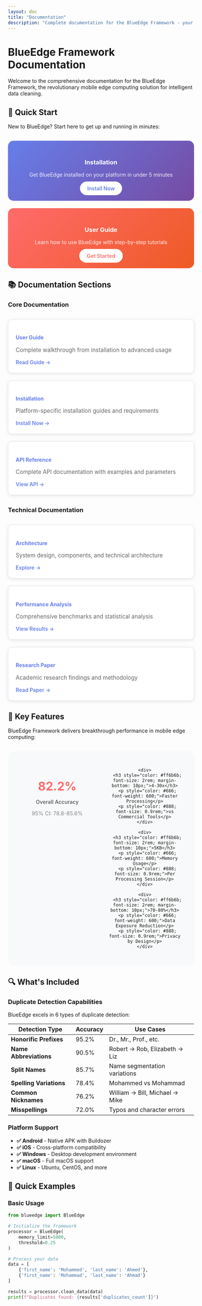 ```yaml
---
layout: doc
title: "Documentation"
description: "Complete documentation for the BlueEdge Framework - your guide to mobile edge data cleaning"
---
```


# BlueEdge Framework Documentation

Welcome to the comprehensive documentation for the BlueEdge Framework, the revolutionary mobile edge computing solution for intelligent data cleaning.

## 🚀 Quick Start

New to BlueEdge? Start here to get up and running in minutes:

<div style="display: grid; grid-template-columns: repeat(auto-fit, minmax(300px, 1fr)); gap: 20px; margin: 30px 0;">
  <div style="background: linear-gradient(135deg, #667eea 0%, #764ba2 100%); color: white; padding: 25px; border-radius: 15px; text-align: center;">
    <h3 style="margin-bottom: 15px; color: white;">
      <i class="fas fa-download"></i> Installation
    </h3>
    <p style="margin-bottom: 20px; color: rgba(255,255,255,0.9);">
      Get BlueEdge installed on your platform in under 5 minutes
    </p>
    <a href="INSTALLATION.html" style="background: white; color: #667eea; padding: 10px 20px; border-radius: 25px; text-decoration: none; font-weight: 600;">
      Install Now
    </a>
  </div>
  
  <div style="background: linear-gradient(135deg, #ff6b6b 0%, #ee5a24 100%); color: white; padding: 25px; border-radius: 15px; text-align: center;">
    <h3 style="margin-bottom: 15px; color: white;">
      <i class="fas fa-user"></i> User Guide
    </h3>
    <p style="margin-bottom: 20px; color: rgba(255,255,255,0.9);">
      Learn how to use BlueEdge with step-by-step tutorials
    </p>
    <a href="USER_GUIDE.html" style="background: white; color: #ff6b6b; padding: 10px 20px; border-radius: 25px; text-decoration: none; font-weight: 600;">
      Get Started
    </a>
  </div>
</div>

## 📚 Documentation Sections

### Core Documentation

<div style="display: grid; grid-template-columns: repeat(auto-fit, minmax(280px, 1fr)); gap: 20px; margin: 30px 0;">
  <div style="background: white; border: 1px solid #e2e8f0; border-radius: 10px; padding: 20px; box-shadow: 0 2px 10px rgba(0,0,0,0.1);">
    <h4 style="color: #667eea; margin-bottom: 10px;">
      <i class="fas fa-user"></i> User Guide
    </h4>
    <p style="color: #666; margin-bottom: 15px; font-size: 0.95rem;">
      Complete walkthrough from installation to advanced usage
    </p>
    <a href="USER_GUIDE.html" style="color: #667eea; text-decoration: none; font-weight: 600;">
      Read Guide →
    </a>
  </div>
  
  <div style="background: white; border: 1px solid #e2e8f0; border-radius: 10px; padding: 20px; box-shadow: 0 2px 10px rgba(0,0,0,0.1);">
    <h4 style="color: #667eea; margin-bottom: 10px;">
      <i class="fas fa-download"></i> Installation
    </h4>
    <p style="color: #666; margin-bottom: 15px; font-size: 0.95rem;">
      Platform-specific installation guides and requirements
    </p>
    <a href="INSTALLATION.html" style="color: #667eea; text-decoration: none; font-weight: 600;">
      Install Now →
    </a>
  </div>
  
  <div style="background: white; border: 1px solid #e2e8f0; border-radius: 10px; padding: 20px; box-shadow: 0 2px 10px rgba(0,0,0,0.1);">
    <h4 style="color: #667eea; margin-bottom: 10px;">
      <i class="fas fa-code"></i> API Reference
    </h4>
    <p style="color: #666; margin-bottom: 15px; font-size: 0.95rem;">
      Complete API documentation with examples and parameters
    </p>
    <a href="API_REFERENCE.html" style="color: #667eea; text-decoration: none; font-weight: 600;">
      View API →
    </a>
  </div>
</div>

### Technical Documentation

<div style="display: grid; grid-template-columns: repeat(auto-fit, minmax(280px, 1fr)); gap: 20px; margin: 30px 0;">
  <div style="background: white; border: 1px solid #e2e8f0; border-radius: 10px; padding: 20px; box-shadow: 0 2px 10px rgba(0,0,0,0.1);">
    <h4 style="color: #667eea; margin-bottom: 10px;">
      <i class="fas fa-project-diagram"></i> Architecture
    </h4>
    <p style="color: #666; margin-bottom: 15px; font-size: 0.95rem;">
      System design, components, and technical architecture
    </p>
    <a href="ARCHITECTURE.html" style="color: #667eea; text-decoration: none; font-weight: 600;">
      Explore →
    </a>
  </div>
  
  <div style="background: white; border: 1px solid #e2e8f0; border-radius: 10px; padding: 20px; box-shadow: 0 2px 10px rgba(0,0,0,0.1);">
    <h4 style="color: #667eea; margin-bottom: 10px;">
      <i class="fas fa-chart-line"></i> Performance Analysis
    </h4>
    <p style="color: #666; margin-bottom: 15px; font-size: 0.95rem;">
      Comprehensive benchmarks and statistical analysis
    </p>
    <a href="PERFORMANCE_ANALYSIS.html" style="color: #667eea; text-decoration: none; font-weight: 600;">
      View Results →
    </a>
  </div>
  
  <div style="background: white; border: 1px solid #e2e8f0; border-radius: 10px; padding: 20px; box-shadow: 0 2px 10px rgba(0,0,0,0.1);">
    <h4 style="color: #667eea; margin-bottom: 10px;">
      <i class="fas fa-graduation-cap"></i> Research Paper
    </h4>
    <p style="color: #666; margin-bottom: 15px; font-size: 0.95rem;">
      Academic research findings and methodology
    </p>
    <a href="../research/paper/" style="color: #667eea; text-decoration: none; font-weight: 600;">
      Read Paper →
    </a>
  </div>
</div>

## 🎯 Key Features

BlueEdge Framework delivers breakthrough performance in mobile edge computing:

<div style="background: #f8f9fa; border-radius: 15px; padding: 30px; margin: 30px 0;">
  <div style="display: grid; grid-template-columns: repeat(auto-fit, minmax(200px, 1fr)); gap: 30px; text-align: center;">
    <div>
      <h3 style="color: #ff6b6b; font-size: 2rem; margin-bottom: 10px;">82.2%</h3>
      <p style="color: #666; font-weight: 600;">Overall Accuracy</p>
      <p style="color: #888; font-size: 0.9rem;">95% CI: 78.8-85.6%</p>
    </div>
    
    <div>
      <h3 style="color: #ff6b6b; font-size: 2rem; margin-bottom: 10px;">4-30x</h3>
      <p style="color: #666; font-weight: 600;">Faster Processing</p>
      <p style="color: #888; font-size: 0.9rem;">vs Commercial Tools</p>
    </div>
    
    <div>
      <h3 style="color: #ff6b6b; font-size: 2rem; margin-bottom: 10px;">5KB</h3>
      <p style="color: #666; font-weight: 600;">Memory Usage</p>
      <p style="color: #888; font-size: 0.9rem;">Per Processing Session</p>
    </div>
    
    <div>
      <h3 style="color: #ff6b6b; font-size: 2rem; margin-bottom: 10px;">70-80%</h3>
      <p style="color: #666; font-weight: 600;">Data Exposure Reduction</p>
      <p style="color: #888; font-size: 0.9rem;">Privacy by Design</p>
    </div>
  </div>
</div>

## 🔍 What's Included

### Duplicate Detection Capabilities

BlueEdge excels in 6 types of duplicate detection:

| **Detection Type** | **Accuracy** | **Use Cases** |
|---|---|---|
| **Honorific Prefixes** | 95.2% | Dr., Mr., Prof., etc. |
| **Name Abbreviations** | 90.5% | Robert → Rob, Elizabeth → Liz |
| **Split Names** | 85.7% | Name segmentation variations |
| **Spelling Variations** | 78.4% | Mohammed vs Mohammad |
| **Common Nicknames** | 76.2% | William → Bill, Michael → Mike |
| **Misspellings** | 72.0% | Typos and character errors |

### Platform Support

- **✅ Android** - Native APK with Buildozer
- **✅ iOS** - Cross-platform compatibility
- **✅ Windows** - Desktop development environment
- **✅ macOS** - Full macOS support
- **✅ Linux** - Ubuntu, CentOS, and more

## 🚀 Quick Examples

### Basic Usage

```python
from blueedge import BlueEdge

# Initialize the framework
processor = BlueEdge(
    memory_limit=5000,
    threshold=0.25
)

# Process your data
data = [
    {'first_name': 'Mohammed', 'last_name': 'Ahmed'},
    {'first_name': 'Mohammad', 'last_name': 'Ahmad'}
]

results = processor.clean_data(data)
print(f"Duplicates found: {results['duplicates_count']}") 
